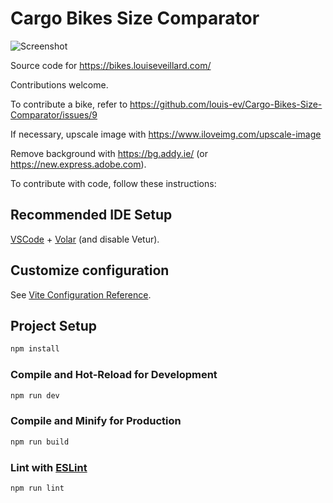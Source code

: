 # Cargo Bikes Size Comparator

![Screenshot](public/og_image2.png)


Source code for https://bikes.louiseveillard.com/

Contributions welcome.

To contribute a bike, refer to https://github.com/louis-ev/Cargo-Bikes-Size-Comparator/issues/9

If necessary, upscale image with https://www.iloveimg.com/upscale-image

Remove background with https://bg.addy.ie/ (or https://new.express.adobe.com).

To contribute with code, follow these instructions:

## Recommended IDE Setup

[VSCode](https://code.visualstudio.com/) + [Volar](https://marketplace.visualstudio.com/items?itemName=Vue.volar) (and disable Vetur).

## Customize configuration

See [Vite Configuration Reference](https://vitejs.dev/config/).

## Project Setup

```sh
npm install
```

### Compile and Hot-Reload for Development

```sh
npm run dev
```

### Compile and Minify for Production

```sh
npm run build
```

### Lint with [ESLint](https://eslint.org/)

```sh
npm run lint
```
